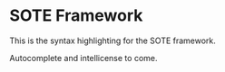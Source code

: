 # SOTE Framework

This is the syntax highlighting for the SOTE framework.

Autocomplete and intellicense to come.